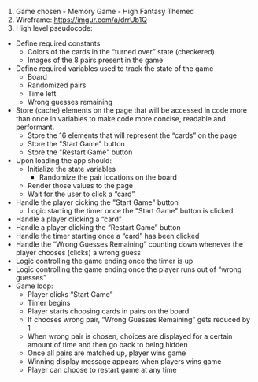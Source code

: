 1. Game chosen - Memory Game - High Fantasy Themed
2. Wireframe: https://imgur.com/a/drrUb1Q
3. High level pseudocode:
- Define required constants
  - Colors of the cards in the “turned over” state (checkered)
  - Images of the 8 pairs present in the game
- Define required variables used to track the state of the game
  - Board
  - Randomized pairs
  - Time left
  - Wrong guesses remaining
- Store (cache) elements on the page that will be accessed in code more than once in variables to make code more concise, readable and performant.
  - Store the 16 elements that will represent the “cards” on the page
  - Store the "Start Game" button
  - Store the "Restart Game" button
- Upon loading the app should:
  - Initialize the state variables
    - Randomize the pair locations on the board
  - Render those values to the page
  - Wait for the user to click a “card”
- Handle the player cicking the "Start Game" button
  - Logic starting the timer once the "Start Game" button is clicked
- Handle a player clicking a “card”
- Handle a player clicking the “Restart Game” button
- Handle the timer starting once a “card” has been clicked
- Handle the “Wrong Guesses Remaining” counting down whenever the player chooses (clicks) a wrong guess
- Logic controlling the game ending once the timer is up
- Logic controlling the game ending once the player runs out of “wrong guesses”
- Game loop:
  - Player clicks “Start Game”
  - Timer begins
  - Player starts choosing cards in pairs on the board
  - If chooses wrong pair, “Wrong Guesses Remaining” gets reduced by 1
  - When wrong pair is chosen, choices are displayed for a certain amount of time and then go back to being hidden
  - Once all pairs are matched up, player wins game
  - Winning display message appears when players wins game
  - Player can choose to restart game at any time
